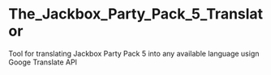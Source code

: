 # The_Jackbox_Party_Pack_5_Translator
Tool for translating Jackbox Party Pack 5 into any available language usign Googe Translate API 

